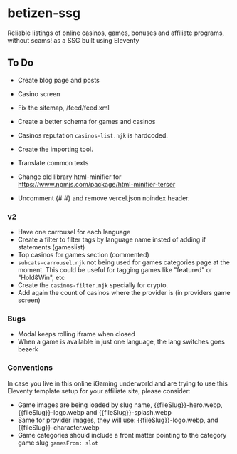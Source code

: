 # betizen-ssg

Reliable listings of online casinos, games, bonuses and affiliate programs, without scams! as a SSG built using Eleventy

## To Do

-   Create blog page and posts
-   Casino screen
-   Fix the sitemap, /feed/feed.xml
-   Create a better schema for games and casinos
-   Casinos reputation `casinos-list.njk` is hardcoded.
-   Create the importing tool.
-   Translate common texts

-   Change old library html-minifier for https://www.npmjs.com/package/html-minifier-terser
-   Uncomment {# <meta name="robots" content="index,follow" /> #} and remove vercel.json noindex header.

### v2

-   Have one carrousel for each language
-   Create a filter to filter tags by language name insted of adding if statements (gameslist)
-   Top casinos for games section (commented)
-   `subcats-carrousel.njk` not being used for games categories page at the moment. This could be useful for tagging games like "featured" or "Hold&Win", etc
-   Create the `casinos-filter.njk` specially for crypto.
-   Add again the count of casinos where the provider is (in providers game screen)

### Bugs

-   Modal keeps rolling iframe when closed
-   When a game is available in just one language, the lang switches goes bezerk

### Conventions

In case you live in this online iGaming underworld and are trying to use this Eleventy template setup for your affiliate site, please consider:

-   Game images are being loaded by slug name, {{fileSlug}}-hero.webp, {{fileSlug}}-logo.webp and {{fileSlug}}-splash.webp
-   Same for provider images, they will use: {{fileSlug}}-logo.webp, and {{fileSlug}}-character.webp
-   Game categories should include a front matter pointing to the category game slug `gamesFrom: slot`
